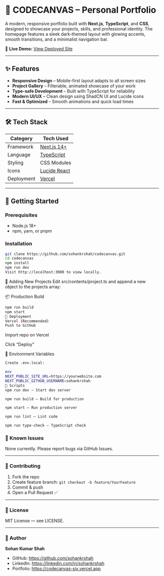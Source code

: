 # 🚀 CODECANVAS – Personal Portfolio

A modern, responsive portfolio built with **Next.js**, **TypeScript**, and **CSS**, designed to showcase your projects, skills, and professional identity. The homepage features a sleek dark-themed layout with glowing accents, smooth transitions, and a minimalist navigation bar.

🔗 **Live Demo:** [View Deployed Site](https://your-deployment-link.com)

---

## ✨ Features

- **Responsive Design** – Mobile-first layout adapts to all screen sizes
- **Project Gallery** – Filterable, animated showcase of your work
- **Type-safe Development** – Built with TypeScript for reliability
- **Modern UI/UX** – Clean design using ShadCN UI and Lucide icons
- **Fast & Optimized** – Smooth animations and quick load times

---

## 🛠️ Tech Stack

| Category     | Tech Used                     |
|--------------|-------------------------------|
| Framework    | [Next.js 14+](https://nextjs.org/) |
| Language     | [TypeScript](https://www.typescriptlang.org/) |
| Styling      | CSS Modules      |
| Icons        | [Lucide React](https://lucide.dev/) |
| Deployment   | [Vercel](https://vercel.com/) |



---

## 🚀 Getting Started

### Prerequisites

- Node.js 18+
- npm, yarn, or pnpm

### Installation

```bash
git clone https://github.com/sohankrshah/codecanvas.git
cd codecanvas
npm install
npm run dev
Visit http://localhost:3000 to view locally.
```
📝 Adding New Projects
Edit src/contents/project.ts and append a new object to the projects array:

📦 Production Build
```bash
npm run build
npm start
🚢 Deployment
Vercel (Recommended)
Push to GitHub
```
Import repo on Vercel

Click “Deploy”

📄 Environment Variables
```bash
Create .env.local:

env
NEXT_PUBLIC_SITE_URL=https://yourwebsite.com
NEXT_PUBLIC_GITHUB_USERNAME=sohankrshah
🧪 Scripts
npm run dev – Start dev server

npm run build – Build for production

npm start – Run production server

npm run lint – Lint code

npm run type-check – TypeScript check
```
### 🐛 Known Issues
None currently. Please report bugs via GitHub Issues.

---

### 🤝 Contributing
1. Fork the repo
2. Create feature branch: `git checkout -b feature/YourFeature`
3. Commit & push
4. Open a Pull Request ✅

---

### 📜 License
MIT License — see LICENSE.

---

### 👤 Author
**Sohan Kumar Shah**

- GitHub: https://github.com/sohankrshah
- LinkedIn: https://linkedin.com/in/sohankrshah
- Portfolio: https://codecanvas-six.vercel.app

